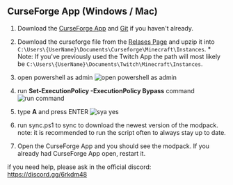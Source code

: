 ## CurseForge App (Windows / Mac)
1. Download the [CurseForge App](https://curseforge.overwolf.com/) and [Git](https://git-scm.com/downloads) if you haven't already.

2. Download the curseforge file from the [Relases Page](https://github.com/RobertasJ/skylore/releases/tag/1.4) and upzip it into `C:\Users\{UserName}\Documents\Curseforge\Minecraft\Instances`. * Note: If you've previously used the Twitch App the path will most likely be `C:\Users\{UserName}\Documents\Twitch\Minecraft\Instances`.


4. open powershell as admin
![open powershell as admin](images/powershelladmin.png)

5. run **Set-ExecutionPolicy -ExecutionPolicy Bypass** command
![run command](images/run-command.png)

6. type **A** and press ENTER
![sya yes](images/say-yes-to-all.png)

3. run sync.ps1 to sync to download the newest version of the modpack. note: it is recommended to run the script often to always stay up to date.
4. Open the CurseForge App and you should see the modpack. If you already had CurseForge App open, restart it.

if you need help, please ask in the official discord: https://discord.gg/6rkdm48
